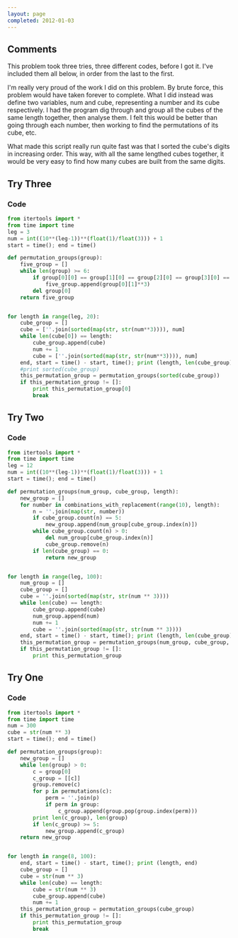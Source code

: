 ```yaml
---
layout: page
completed: 2012-01-03
---
```


## Comments

This problem took three tries, three different codes, before I got it.  I've
included them all below, in order from the last to the first.

I'm really very proud of the work I did on this problem. By brute force, this
problem would have taken forever to complete. What I did instead was define two
variables, num and cube, representing a number and its cube respectively. I had
the program dig through and group all the cubes of the same length together,
then analyse them. I felt this would be better than going through each number,
then working to find the permutations of its cube, etc.

What made this script really run quite fast was that I sorted the cube's digits
in increasing order. This way, with all the same lengthed cubes together, it
would be very easy to find how many cubes are built from the same digits.

## Try Three

### Code

```python
from itertools import *
from time import time
leg = 3
num = int((10**(leg-1))**(float(1)/float(3))) + 1
start = time(); end = time()

def permutation_groups(group):
	five_group = []
	while len(group) >= 6:
		if group[0][0] == group[1][0] == group[2][0] == group[3][0] == group[4][0] and group[0][0] != group[5][0]:
			five_group.append(group[0][1]**3)
		del group[0]
	return five_group


for length in range(leg, 20):
	cube_group = []
	cube = [''.join(sorted(map(str, str(num**3)))), num]
	while len(cube[0]) == length:
		cube_group.append(cube)
		num += 1
		cube = [''.join(sorted(map(str, str(num**3)))), num]
	end, start = time() - start, time(); print (length, len(cube_group), end)
	#print sorted(cube_group)
	this_permutation_group = permutation_groups(sorted(cube_group))
	if this_permutation_group != []:
		print this_permutation_group[0]
		break
```

## Try Two

### Code

```python
from itertools import *
from time import time
leg = 12
num = int((10**(leg-1))**(float(1)/float(3))) + 1
start = time(); end = time()

def permutation_groups(num_group, cube_group, length):
	new_group = []
	for number in combinations_with_replacement(range(10), length):
		n = ''.join(map(str, number))
		if cube_group.count(n) == 5:
			new_group.append(num_group[cube_group.index(n)])
		while cube_group.count(n) > 0:
			del num_group[cube_group.index(n)]
			cube_group.remove(n)
		if len(cube_group) == 0:
			return new_group


for length in range(leg, 100):
	num_group = []
	cube_group = []
	cube = ''.join(sorted(map(str, str(num ** 3))))
	while len(cube) == length:
		cube_group.append(cube)
		num_group.append(num)
		num += 1
		cube = ''.join(sorted(map(str, str(num ** 3))))
	end, start = time() - start, time(); print (length, len(cube_group), end)
	this_permutation_group = permutation_groups(num_group, cube_group, length)
	if this_permutation_group != []:
		print this_permutation_group
```

## Try One

### Code

```python
from itertools import *
from time import time
num = 300
cube = str(num ** 3)
start = time(); end = time()

def permutation_groups(group):
	new_group = []
	while len(group) > 0:
		c = group[0]
		c_group = [[c]]
		group.remove(c)
		for p in permutations(c):
			perm = ''.join(p)
			if perm in group:
				c_group.append(group.pop(group.index(perm)))
		print len(c_group), len(group)
		if len(c_group) >= 5:
			new_group.append(c_group)
	return new_group


for length in range(8, 100):
	end, start = time() - start, time(); print (length, end)
	cube_group = []
	cube = str(num ** 3)
	while len(cube) == length:
		cube = str(num ** 3)
		cube_group.append(cube)
		num += 1
	this_permutation_group = permutation_groups(cube_group)
	if this_permutation_group != []:
		print this_permutation_group
		break
```
